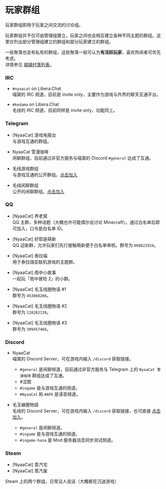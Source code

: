 # 玩家群组

玩家群组即用于玩家之间交流的讨论组。

玩家群组并不仅可由管理组建立，玩家之间也会相互建立各种不同主题的群组。这里仅列出部分管理组建立的群组和部分玩家建立的群组。

一些聚落也会有私有的群组，这些聚落一般可认为**有活跃玩家**，喜欢热闹者可优先考虑。  
详情参见 [城镇村落列表](nyaa/realms)。

### IRC

* `#nyaacat` on Libera.Chat  
喵窝的 IRC 频道，目前是 invite only，主要作为游戏与外界的聊天互通平台。

* `#kedama` on Libera.Chat  
毛线的 IRC 频道，目前同样是 invite only，功能同上。

### Telegram

* [NyaaCat] 游戏电报台  
与游戏互通的群组。

* NyaaCat 雪漫咖啡  
闲聊群组，目前通过非官方服务与喵窝的 Discord `#general` 达成了互通。

* 毛线游戏群组  
与游戏互通的公开群组。[点击加入](https://t.me/kedamacraft)

* 毛线闲聊群组  
公开的闲聊群组。[点击加入](https://t.me/craftmoe)

### QQ

* [NyaaCat] 养老窝  
QQ 主群，多种话题（大概也许可能偶尔会讨论 Minecraft）。通过白名单后即可加入，口令是白名单 ID。

* [NyaaCat] 好耶是萌新  
QQ 迎新群，允许玩家们先行接触萌新便于白名单审核。群号为 `660622924`。

* [NyaaCat] 泰拉喵  
用于泰拉瑞亚联机游戏的主题群。

* [NyaaCat] 雨中小故事  
一起玩「雨中冒险 2」的小群。

* [NyaaCat] 毛玉线圈物语 #1  
群号为 `453868266`。

* [NyaaCat] 毛玉线圈物语 #2  
群号为 `128202139`。

* [NyaaCat] 毛玉线圈物语 #3  
群号为 `309457466`。

### Discord

* NyaaCat  
喵窝的 Discord Server，可在游戏内输入 `/discord` 获取链接。
  * `#general` 是闲聊频道，目前通过非官方服务与 Telegram 上的 `NyaaCat 雪漫咖啡` 群组达成了互通。
  * <span class="nw-spoiler">#涩图</span>
  * `#ingame` 是与游戏互通的频道。
  * `#NyaaCat` 和 `#AFK` 是语音频道。


* 毛玉線圈物語  
毛线的 Discord Server，可在游戏内输入 `/discord` 获取链接，也可直接 [点击加入](https://discord.gg/JfEtkyB)。
  * `#general` 是闲聊频道。
  * `#ingame` 是与游戏互通的频道。
  * `#ingame-hana` 是 Mod 服务器消息同步测试频道。

### Steam

* [NyaaCat] 蒸汽宅
* [NyaaCat] 蒸汽废

Steam 上的两个群组，日常没人说话（大概都在沉迷游戏）